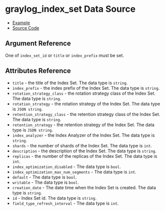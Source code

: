 # graylog_index_set Data Source

* [Example](https://github.com/zahiar/terraform-provider-graylog/blob/master/examples/v0.12/index_set.tf)
* [Source Code](https://github.com/zahiar/terraform-provider-graylog/blob/master/graylog/datasource/system/indices/indexset/data_source.go)

## Argument Reference

One of `index_set_id` or `title` or `index_prefix` must be set.

## Attributes Reference

* `title` - the title of the Index Set. The data type is `string`.
* `index_prefix` - the index prefix of the Index Set. The data type is `string`.
* `rotation_strategy_class` - the rotation strategy class of the Index Set. The data type is `string`.
* `rotation_strategy` - the rotation strategy of the Index Set. The data type is `JSON string`.
* `retention_strategy_class` - the retention strategy class of the Index Set. The data type is `string`.
* `retention_strategy` - the retention strategy of the Index Set. The data type is `JSON string`.
* `index_analyzer` - the Index Analyzer of the Index Set. The data type is `string`.
* `shards` - the number of shards of the Index Set. The data type is `int`.
* `description` - the description of the Index Set. The data type is `string`.
* `replicas` - the number of the replicas of the Index Set. The data type is `int`.
* `index_optimization_disabled` - The data type is `bool`.
* `index_optimization_max_num_segments` - The data type is `int`.
* `default` - The data type is `bool`.
* `writable` - The data type is `bool`.
* `creation_date` - The date time when the Index Set is created. The data type is `string`.
* `id` - Index Set id. The data type is `string`.
* `field_type_refresh_interval` - The data type is `int`.
